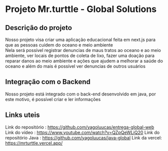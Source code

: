 # Projeto Mr.turttle - Global Solutions

## Descrição do projeto
Nosso projeto visa criar uma aplicação educacional feita em next.js para que as pessoas cuidem do oceano e meio ambiente  
Nela será possível registrar denuncias de maus tratos ao oceano e ao meio ambiente, ver locais de pontos de coleta de lixo, fazer uma doação para reparar danos ao meio ambiente e ações que ajudem a melhorar a saúde do oceano e além do mais é possível ver denuncias de outros usuários

## Integração com o Backend

Nosso projeto está integrado com o back-end desenvolvido em java, por este motivo, é possível criar e ler informações

## 

## Links uteis 
Link do repositório : https://github.com/yagoluucas/entrega-global-web
Link do vídeo : https://www.youtube.com/watch?v=QZpQeWLiQ20
Link do repositório Java : https://github.com/yagoluucas/java-global
Link da vercel: https://mrturttle.vercel.app/